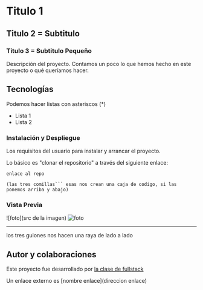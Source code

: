 # Titulo 1
## Titulo 2 = Subtitulo
### Titulo 3 = Subtitulo Pequeño

Descripción del proyecto. Contamos un poco lo que hemos hecho en este proyecto o qué queríamos hacer. 


## Tecnologías 

Podemos hacer listas con asteriscos (*)
* Lista 1
* Lista 2

### Instalación y Despliegue

Los requisitos del usuario para instalar y arrancar el proyecto. 

Lo básico es "clonar el repositorio" a través del siguiente enlace:


``` 
enlace al repo  

(las tres comillas``` esas nos crean una caja de codigo, si las ponemos arriba y abajo)

```

### Vista Previa 
![foto](src de la imagen) 
![foto](images/google.png)


---

los tres guiones nos hacen una raya de lado a lado

## Autor y colaboraciones


Este proyecto fue desarrollado por [la clase de fullstack](http//github.com/ivanpuebla10)

Un enlace externo es [nombre enlace](direccion enlace)